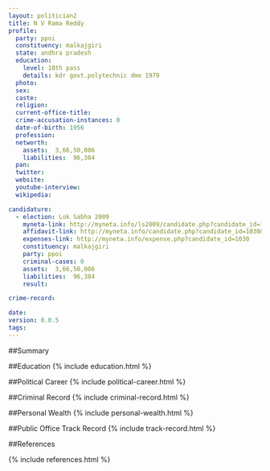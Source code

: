 ```yaml
---
layout: politician2
title: N V Rama Reddy
profile: 
  party: ppoi
  constituency: malkajgiri
  state: andhra pradesh
  education: 
    level: 10th pass
    details: kdr govt.polytechnic dme 1979
  photo: 
  sex: 
  caste: 
  religion: 
  current-office-title: 
  crime-accusation-instances: 0
  date-of-birth: 1956
  profession: 
  networth: 
    assets:  3,66,50,006
    liabilities:  96,384
  pan: 
  twitter: 
  website: 
  youtube-interview: 
  wikipedia: 

candidature: 
  - election: Lok Sabha 2009
    myneta-link: http://myneta.info/ls2009/candidate.php?candidate_id=1030
    affidavit-link: http://myneta.info/candidate.php?candidate_id=1030&scan=original
    expenses-link: http://myneta.info/expense.php?candidate_id=1030
    constituency: malkajgiri 
    party: ppoi
    criminal-cases: 0
    assets:  3,66,50,006
    liabilities:  96,384
    result:  

crime-record: 

date: 
version: 0.0.5
tags: 
---
```

##Summary


##Education
{% include education.html %}


##Political Career
{% include political-career.html %}


##Criminal Record
{% include criminal-record.html %}


##Personal Wealth
{% include personal-wealth.html %}


##Public Office Track Record
{% include track-record.html %}


##References


{% include references.html %}